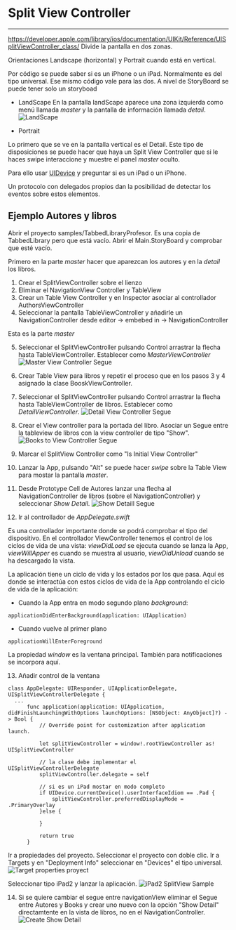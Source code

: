 # Split View Controller
------------------------

https://developer.apple.com/library/ios/documentation/UIKit/Reference/UISplitViewController_class/
Divide la pantalla en dos zonas.


Orientaciones Landscape (horizontal) y Portrait cuando está en vertical.

Por código se puede saber si es un iPhone o un iPad. Normalmente es del tipo universal. Ese mismo código vale para las dos. A nivel de StoryBoard se puede tener solo un storyboad

- LandScape
En la pantalla landScape aparece una zona izquierda como menú llamada _master_ y la pantalla de información llamada _detail_.
![LandScape](image_large.jpg)

- Portrait

Lo primero que se ve en la pantalla vertical es el Detail. Este tipo de disposiciones se puede hacer que haya un Split View Controller que si le haces swipe interaccione y muestre el panel _master_ oculto.

Para ello usar [UIDevice](https://developer.apple.com/library/ios/documentation/UIKit/Reference/UIDevice_Class/) y preguntar si es un iPad o un iPhone.

Un protocolo con delegados propios dan la posibilidad de detectar los eventos sobre estos elementos.

## Ejemplo Autores y libros

Abrir el proyecto samples/TabbedLibraryProfesor. Es una copia de TabbedLibrary pero que está vacío. Abrir el Main.StoryBoard y comprobar que esté vacío.

Primero en la parte _master_ hacer que aparezcan los autores y en la _detail_ los libros.

1. Crear el SplitViewController sobre el lienzo
2. Eliminar el NavigationView Controller y TableView
3. Crear un Table View Controller y en Inspector asociar al controllador AuthorsViewController
4. Seleccionar la pantalla TableViewController y añadirle un NavigationController desde editor -> embebed in -> NavigationController

Esta es la parte _master_

5. Seleccionar el SplitViewController pulsando Control arrastrar la flecha hasta TableViewController. Establecer como _MasterViewController_
![Master View Controller Segue](captions/day13/xcode_splitview_sample1.png)

6. Crear Table View para libros y repetir el proceso que en los pasos 3 y 4 asignado la clase BooskViewController.

7.  Seleccionar el SplitViewController pulsando Control arrastrar la flecha hasta TableViewController de libros.  Establecer como _DetailViewController_.
![Detail View Controller Segue](captions/day13/xcode_splitview_sample2.png)

8. Crear el View controller para la portada del libro. Asociar un Segue entre la tableview de libros con la view controller de tipo "Show".
![Books to View Controller Segue](captions/day13/xcode_splitview_sample3.png)

9. Marcar el SplitView Controller como "Is Initial View Controller"

10. Lanzar la App, pulsando "Alt" se puede hacer _swipe_ sobre la Table View para mostar la pantalla _master_.

11. Desde Prototype Cell de Autores lanzar una flecha al NavigationController de libros (sobre el NavigationController) y seleccionar _Show Detail_.
![Show Detaill Segue](captions/day13/xcode_splitview_sample4.png)

12. Ir al controllador de _AppDelegate.swift_

Es una controllador importante donde se podrá comprobar el tipo del dispositivo. En el controllador ViewController tenemos el control de los ciclos de vida de una vista: _viewDidLoad_ se ejecuta cuando se lanza la App, _viewWillApper_ es cuando se muestra al usuario, _viewDidUnload_ cuando se ha descargado la vista.

La aplicación tiene un ciclo de vida y los estados por los que pasa. Aquí es donde se interactúa con estos ciclos de vida de la App controlando el ciclo de vida de la aplicación:

- Cuando la App entra en modo segundo plano _background_:
```
applicationDidEnterBackground(application: UIApplication)
```

- Cuando vuelve al primer plano
```
applicationWillEnterForeground
```

La propiedad _window_ es la ventana principal. También para notificaciones se incorpora aquí.

13. Añadir control de la ventana

```
class AppDelegate: UIResponder, UIApplicationDelegate, UISplitViewControllerDelegate {
  ...
      func application(application: UIApplication, didFinishLaunchingWithOptions launchOptions: [NSObject: AnyObject]?) -> Bool {
          // Override point for customization after application launch.

          let splitViewController = window!.rootViewController as! UISplitViewController

          // la clase debe implementar el UISplitViewControllerDelegate
          splitViewController.delegate = self

          // si es un iPad mostar en modo completo
          if UIDevice.currentDevice().userInterfaceIdiom == .Pad {
              splitViewController.preferredDisplayMode = .PrimaryOverlay
          }else {

          }

          return true
      }
```

Ir a propiedades del proyecto. Seleccionar el proyecto con doble clic. Ir a Targets y en "Deployment Info" seleccionar en "Devices" el tipo universal.
![Target properties proyect](captions/day13/xcode_splitview_sample5.png)

Seleccionar tipo iPad2 y lanzar la aplicación.
![iPad2 SplitView Sample](captions/day13/xcode_splitview_sample6.png)

14. Si se quiere cambiar el segue entre navigationView eliminar el Segue entre Autores y Books y crear uno nuevo con la opción "Show Detail" directamtente en la vista de libros, no en el NavigationController.
![Create Show Detail](captions/day13/xcode_splitview_sample7.png)

